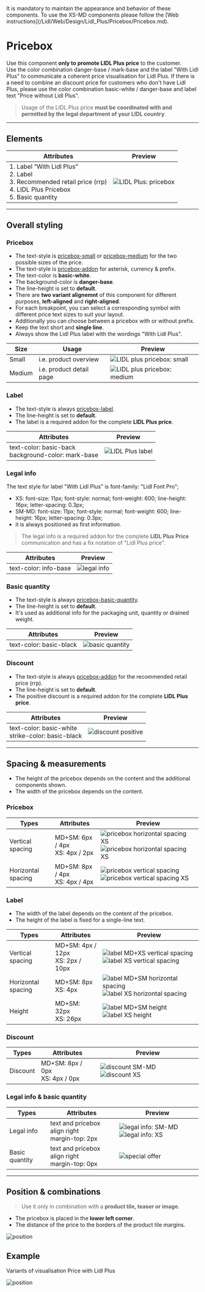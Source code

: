 <AlertWarning alertHeadline="Not modifiable">
 It is mandatory to maintain the appearance and behavior of these components. To use the XS-MD components please follow the [Web instructions](/Lidl/Web/Design/Lidl_Plus/Pricebox/Pricebox.md).
</AlertWarning>

# Pricebox

Use this component **only to promote LIDL Plus price** to the customer. <br>
Use the color combination danger-base / mark-base and the label "With Lidl Plus" to communicate a coherent price visualisation for Lidl Plus. If there is a need to combine an discount price for customers  who don't have Lidl Plus, please use the color combination basic-white / danger-base and label text  "Price without Lidl Plus".

> Usage of the LIDL Plus price **must be coordinated with and permitted by the legal department of your LIDL country**.

---

## Elements

| Attributes | Preview |
|---|---|
| 1. Label “With Lidl Plus” <br> 2. Label <br> 3. Recommended retail price (rrp) <br> 4. LIDL Plus Pricebox <br> 5. Basic quantity |![LIDL Plus: pricebox](assets/variants/pricebox@1x.png)|

---

## Overall styling

### Pricebox

- The text-style is [pricebox-small](/Lidl/Web/Design/General/Typography/Typography.md#pricebox-small) or [pricebox-medium](/Lidl/Web/Design/General/Typography/Typography.md#pricebox-medium) for the two possible sizes of the price.
- The text-style is [pricebox-addon](/Lidl/Web/Design/General/Typography/Typography.md#pricebox-addon) for asterisk, currency & prefix.
- The text-color is **basic-white**.
- The background-color is **danger-base**.
- The line-height is set to **default**.
- There are **two variant alignemnt** of this component for different purposes, **left-aligned** and **right-aligned**.
- For each breakpoint, you can select a corresponding symbol with different price text sizes to suit your layout.
- Additionally you can choose between a pricebox with or without prefix.
- Keep the text short and **single line**.
- Always show the Lidl Plus label with the wordings "With Lidl Plus".


| Size | Usage | Preview |
|---|---|---|
| Small | i.e. product overview | ![LIDL plus pricebox: small](assets/styling/small-pricebox@1x.png)|
| Medium | i.e. product detail page | ![LIDL plus pricebox: medium](assets/styling/medium-pricebox@1x.png)|

### Label

- The text-style is always [pricebox-label](/Lidl/Web/Design/General/Typography/Typography.md#pricebox-label).
- The line-height is set to **default**.
- The label is a required addon for the complete **LIDL Plus price**.

| Attributes | Preview |
|---|---|
| text-color: basic-back <br> background-color: mark-base | ![LIDL Plus label ](assets/styling/label@1x.png) |


### Legal info

The text style for label "With Lidl Plus" is font-family: "Lidl Font Pro"; <br>
- XS: font-size: 11px; font-style: normal; font-weight: 600; line-height: 16px; letter-spacing: 0.3px;<br>
- SM-MD: font-size: 11px; font-style: normal; font-weight: 600; line-height: 16px; letter-spacing: 0.3px;<br>
- it is always positioned as first information.<br>

> The legal info is a required addon for the complete **LIDL Plus Price** communication and has a fix notation of "Lidl Plus price".

| Attributes | Preview |
|---|---|
| text-color: info-base | ![legal info](assets/styling/legal@1x.png) 

### Basic quantity

- The text-style is always [pricebox-basic-quantity](/Lidl/Web/Design/General/Typography/Typography.md#pricebox-basic-quantity).
- The line-height is set to **default**.
- It's used as additional info for the packaging unit, quantity or drained weight.

| Attributes | Preview |
|---|---|
| text-color: basic-black | ![basic quantity](assets/styling/basic-quantity@1x.png) |

### Discount

- The text-style is always [pricebox-addon](/Lidl/Web/Design/General/Typography/Typography.md#pricebox-addon) for the recommended retail price (rrp).
- The line-height is set to **default**.
- The positive discount is a required addon for the complete **LIDL Plus price**.

| Attributes | Preview |
|---|---|
| text-color: basic-white <br> strike-color: basic-black | ![discount positive](assets/styling/discount@1x.png) |

---

## Spacing & measurements

- The height of the pricebox depends on the content and the additional components shown.
- The width of the pricebox depends on the content.

### Pricebox

| Types | Attributes | Preview |
|---|---|---|
| Vertical spacing | MD+SM: 6px / 4px<br> XS: 4px / 2px | ![pricebox horizontal spacing XS](assets/measurements/basic/horizontal/MD+SM@1x.png) ![pricebox horizontal spacing XS](assets/measurements/basic/horizontal/XS@1x.png) |
| Horizontal spacing | MD+SM: 8px / 4px<br> XS: 4px / 4px | ![pricebox vertical spacing](assets/measurements/basic/vertical/MD+SM@1x.png) ![pricebox vertical spacing XS](assets/measurements/basic/vertical/XS@1x.png) |

### Label

- The width of the label depends on the content of the pricebox.
- The height of the label is fixed for a single-line text.

| Types | Attributes | Preview |
|---|---|---|
| Vertical spacing | MD+SM: 4px / 12px<br>XS: 2px / 10px | ![label MD+XS vertical spacing](assets/measurements/label/vertical/MD+SM@1x.png) ![label XS vertical spacing](assets/measurements/label/vertical/XS@1x.png) |
| Horizontal spacing | MD+SM: 8px<br>XS: 4px | ![label MD+SM horizontal spacing](assets/measurements/label/horizontal/MD+SM@1x.png) ![label XS horizontal spacing](assets/measurements/label/horizontal/XS@1x.png) |
| Height | MD+SM: 32px<br>XS: 26px | ![label MD+SM height](assets/measurements/label/height/MD+SM@1x.png) ![label XS height](assets/measurements/label/height/XS@1x.png) |

### Discount

| Types | Attributes | Preview |
|---|---|---|
| Discount | MD+SM: 8px / 0px<br> XS: 4px / 0px | ![discount SM-MD](assets/measurements/discount/small/SM-MD@1x.png) ![discount XS](assets/measurements/discount/small/XS@1x.png) |

### Legal info & basic quantity

| Types | Attributes | Preview |
|---|---|---|
| Legal info | text and pricebox align right <br> margin-top: 2px | ![legal info: SM-MD](assets/measurements/rrp/small/SM-MD@1x.png) ![legal info: XS](assets/measurements/rrp/small/XS@1x.png) |
| Basic quantity | text and pricebox align right <br> margin-top: 0px | ![special offer](assets/position/basic-quantity@1x.png) |

---

## Position & combinations

> Use it only in combination with a **product tile, teaser or image**.

- The pricebox is placed in the **lower left corner**.
- The distance of the price to the borders of the product tile margins.

![position](assets/position/pricebox@1x.png)

## Example

Variants of visualisation Price with Lidl Plus

![position](assets/examples/pricebox-variants%401x.png)
